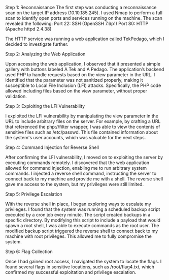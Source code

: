Step 1: Reconnaissance
The first step was conducting a reconnaissance scan on the target IP address (10.10.185.245). I used Nmap to perform a full scan to identify open ports and services running on the machine. The scan revealed the following:
Port 22: SSH (OpenSSH 7.6p1)
Port 80: HTTP (Apache httpd 2.4.38)

The HTTP service was running a web application called TekPedago, which I decided to investigate further.

Step 2: Analyzing the Web Application

Upon accessing the web application, I observed that it presented a simple gallery with buttons labeled A Tek and A Pedago. The application’s backend used PHP to handle requests based on the view parameter in the URL. I identified that the parameter was not sanitized properly, making it susceptible to Local File Inclusion (LFI) attacks. Specifically, the PHP code allowed including files based on the view parameter, without proper validation.

Step 3: Exploiting the LFI Vulnerability

I exploited the LFI vulnerability by manipulating the view parameter in the URL to include arbitrary files on the server. For example, by crafting a URL that referenced the php://filter wrapper, I was able to view the contents of sensitive files such as /etc/passwd. This file contained information about the system's user accounts, which was 
valuable for the next steps.

Step 4: Command Injection for Reverse Shell

After confirming the LFI vulnerability, I moved on to exploiting the server by executing commands remotely. I discovered that the web application allowed for command injection, enabling me to run arbitrary system commands. I injected a reverse shell command, instructing the server to connect back to my machine and provide me with a shell. The reverse shell gave me access to the system, but my privileges were still limited.

Step 5: Privilege Escalation

With the reverse shell in place, I began exploring ways to escalate my privileges. I found that the system was running a scheduled backup script executed by a cron job every minute. The script created backups in a specific directory. By modifying this script to include a payload that would spawn a root shell, I was able to execute commands as the root user.
The modified backup script triggered the reverse shell to connect back to my machine with root privileges. This allowed me to fully compromise the system.

Step 6: Flag Collection

Once I had gained root access, I navigated the system to locate the flags. I found several flags in sensitive locations, such as /root/flag4.txt, which confirmed my successful exploitation and privilege escalation.


